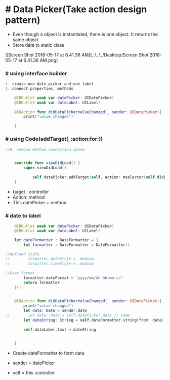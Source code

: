 # # Data Picker(Take action design pattern)

- Even though a object is instantiated, there is one object. It returns the same object
- Store data to static class



![Screen Shot 2018-05-17 at 6.41.36 AM](../../../Desktop/Screen Shot 2018-05-17 at 6.41.36 AM.png)

### # using interface builder

```swift
1. create one date picker and one label
2. connect properties, methods

    @IBOutlet weak var datePicker: UIDatePicker!
    @IBOutlet weak var dateLabel: UILabel!
    
    @IBAction func didDataPickerValueChanged(_ sender: UIDatePicker){
        print("value changed")

    }
```



### # using Code(addTarget(_:action:for:))

```swift
//0. remove method connection above


    override func viewDidLoad() {
        super.viewDidLoad()
        
            self.datePicker.addTarget(self, action: #selector(self.didDataPickerValueChanged(_:)), for: UIControlEvents.valueChanged)
    }


```

- target : controller
- Action: method
- This datePicker + method



### # date to label

```swift
    @IBOutlet weak var datePicker: UIDatePicker!
    @IBOutlet weak var dateLabel: UILabel!

    let dateFormatter : DateFormatter = {
        let formatter : DateFormatter = DateFormatter()
        
//defined style
//        formatter.dateStyle = .medium
//        formatter.timeStyle = .medium
    
//User format
        formatter.dateFormat = "yyyy/mm/dd hh:mm:ss"
        return formatter
    }()

    
    @IBAction func didDataPickerValueChanged(_ sender: UIDatePicker){
        print("value changed")
        let date: Date = sender.date
//        let date: Date = self.datePicker.date // same
        let dateString: String = self.dateFormatter.string(from: date)
        
        self.dateLabel.text = dateString
        

    }
```

- Create dateFormatter to form data

- sender = datePicker

- self = this controller